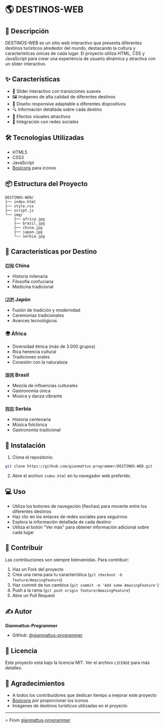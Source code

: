 # 🌎 DESTINOS-WEB

## 📝 Descripción
DESTINOS-WEB es un sitio web interactivo que presenta diferentes destinos turísticos alrededor del mundo, destacando la cultura y características únicas de cada lugar. El proyecto utiliza HTML, CSS y JavaScript para crear una experiencia de usuario dinámica y atractiva con un slider interactivo.

## ✨ Características
- 🎯 Slider interactivo con transiciones suaves
- 🖼️ Imágenes de alta calidad de diferentes destinos
- 📱 Diseño responsive adaptable a diferentes dispositivos
- 🔍 Información detallada sobre cada destino
- 🎨 Efectos visuales atractivos
- 🔗 Integración con redes sociales

## 🛠️ Tecnologías Utilizadas
- HTML5
- CSS3
- JavaScript
- [Boxicons](https://boxicons.com/) para iconos

## 📦 Estructura del Proyecto
```
DESTINOS-WEB/
├── index.html
├── style.css
├── script.js
└── img/
    ├── africa.jpg
    ├── brazil.jpg
    ├── china.jpg
    ├── japan.jpg
    └── serbia.jpg
```

## 🌟 Características por Destino

### 🇨🇳 China
- Historia milenaria
- Filosofía confuciana
- Medicina tradicional

### 🇯🇵 Japón
- Fusión de tradición y modernidad
- Ceremonias tradicionales
- Avances tecnológicos

### 🌍 África
- Diversidad étnica (más de 3.000 grupos)
- Rica herencia cultural
- Tradiciones orales
- Conexión con la naturaleza

### 🇧🇷 Brasil
- Mezcla de influencias culturales
- Gastronomía única
- Música y danza vibrante

### 🇷🇸 Serbia
- Historia centenaria
- Música folclórica
- Gastronomía tradicional

## 🚀 Instalación
1. Clona el repositorio:
```bash
git clone https://github.com/gianmattus-programmer/DESTINOS-WEB.git
```
2. Abre el archivo `index.html` en tu navegador web preferido.

## 💻 Uso
- Utiliza los botones de navegación (flechas) para moverte entre los diferentes destinos
- Haz clic en los enlaces de redes sociales para seguirnos
- Explora la información detallada de cada destino
- Utiliza el botón "Ver más" para obtener información adicional sobre cada lugar

## 🤝 Contribuir
Las contribuciones son siempre bienvenidas. Para contribuir:
1. Haz un Fork del proyecto
2. Crea una rama para tu característica (`git checkout -b feature/AmazingFeature`)
3. Haz commit de tus cambios (`git commit -m 'Add some AmazingFeature'`)
4. Push a la rama (`git push origin feature/AmazingFeature`)
5. Abre un Pull Request

## ✍️ Autor
**Gianmattus-Programmer**
- GitHub: [@gianmattus-programmer](https://github.com/gianmattus-programmer)

## 📄 Licencia
Este proyecto está bajo la licencia MIT. Ver el archivo `LICENSE` para más detalles.

## 🙏 Agradecimientos
- A todos los contribuidores que dedican tiempo a mejorar este proyecto
- [Boxicons](https://boxicons.com/) por proporcionar los iconos
- Imágenes de destinos turísticos utilizadas en el proyecto

---
⭐️ From [gianmattus-programmer](https://github.com/gianmattus-programmer)